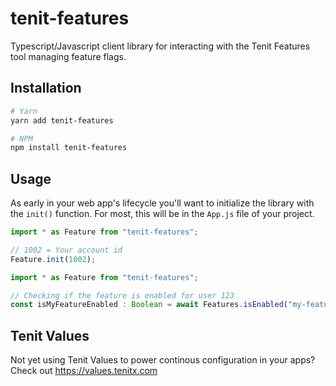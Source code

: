 # tenit-features
Typescript/Javascript client library for interacting with the Tenit Features tool managing feature flags.

## Installation 
```bash
# Yarn
yarn add tenit-features

# NPM
npm install tenit-features
```

## Usage
As early in your web app's lifecycle you'll want to initialize the library with the `init()` function. For most, this will be in the `App.js` file of your project.
```js
import * as Feature from "tenit-features";

// 1002 = Your account id
Feature.init(1002);
```

```js
import * as Feature from "tenit-features";

// Checking if the feature is enabled for user 123
const isMyFeatureEnabled : Boolean = await Features.isEnabled("my-feature", 123);
```

## Tenit Values
Not yet using Tenit Values to power continous configuration in your apps? Check out https://values.tenitx.com